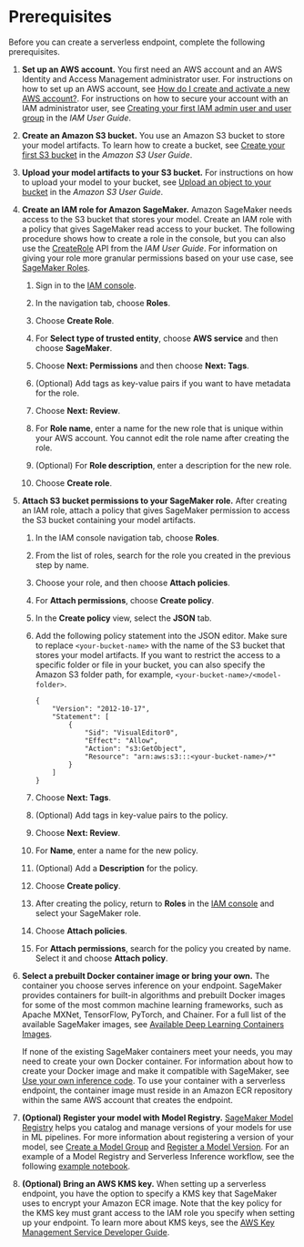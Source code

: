 # Prerequisites<a name="serverless-endpoints-prerequisites"></a>

Before you can create a serverless endpoint, complete the following prerequisites\.

1. **Set up an AWS account\.** You first need an AWS account and an AWS Identity and Access Management administrator user\. For instructions on how to set up an AWS account, see [How do I create and activate a new AWS account?](http://aws.amazon.com/premiumsupport/knowledge-center/create-and-activate-aws-account/)\. For instructions on how to secure your account with an IAM administrator user, see [Creating your first IAM admin user and user group](https://docs.aws.amazon.com/IAM/latest/UserGuide/getting-started_create-admin-group.html) in the *IAM User Guide*\.

1. **Create an Amazon S3 bucket\.** You use an Amazon S3 bucket to store your model artifacts\. To learn how to create a bucket, see [Create your first S3 bucket](https://docs.aws.amazon.com/AmazonS3/latest/userguide/creating-bucket.html) in the *Amazon S3 User Guide*\.

1. **Upload your model artifacts to your S3 bucket\.** For instructions on how to upload your model to your bucket, see [Upload an object to your bucket](https://docs.aws.amazon.com/AmazonS3/latest/userguide/uploading-an-object-bucket.html) in the *Amazon S3 User Guide*\.

1. **Create an IAM role for Amazon SageMaker\.** Amazon SageMaker needs access to the S3 bucket that stores your model\. Create an IAM role with a policy that gives SageMaker read access to your bucket\. The following procedure shows how to create a role in the console, but you can also use the [CreateRole](https://docs.aws.amazon.com/IAM/latest/APIReference/API_CreateRole.html) API from the *IAM User Guide*\. For information on giving your role more granular permissions based on your use case, see [SageMaker Roles](sagemaker-roles.md#sagemaker-roles-createmodel-perms)\.

   1. Sign in to the [IAM console](https://console.aws.amazon.com/iam/)\.

   1. In the navigation tab, choose **Roles**\.

   1. Choose **Create Role**\.

   1. For **Select type of trusted entity**, choose **AWS service** and then choose **SageMaker**\.

   1. Choose **Next: Permissions** and then choose **Next: Tags**\.

   1. \(Optional\) Add tags as key\-value pairs if you want to have metadata for the role\.

   1. Choose **Next: Review**\.

   1.  For **Role name**, enter a name for the new role that is unique within your AWS account\. You cannot edit the role name after creating the role\.

   1. \(Optional\) For **Role description**, enter a description for the new role\.

   1. Choose **Create role**\.

1. **Attach S3 bucket permissions to your SageMaker role\.** After creating an IAM role, attach a policy that gives SageMaker permission to access the S3 bucket containing your model artifacts\.

   1. In the IAM console navigation tab, choose **Roles**\.

   1. From the list of roles, search for the role you created in the previous step by name\.

   1. Choose your role, and then choose **Attach policies**\.

   1. For **Attach permissions**, choose **Create policy**\.

   1. In the **Create policy** view, select the **JSON** tab\.

   1. Add the following policy statement into the JSON editor\. Make sure to replace `<your-bucket-name>` with the name of the S3 bucket that stores your model artifacts\. If you want to restrict the access to a specific folder or file in your bucket, you can also specify the Amazon S3 folder path, for example, `<your-bucket-name>/<model-folder>`\.

      ```
      {
          "Version": "2012-10-17",
          "Statement": [
              {
                  "Sid": "VisualEditor0",
                  "Effect": "Allow",
                  "Action": "s3:GetObject",
                  "Resource": "arn:aws:s3:::<your-bucket-name>/*"
              }
          ]
      }
      ```

   1. Choose **Next: Tags**\.

   1. \(Optional\) Add tags in key\-value pairs to the policy\.

   1. Choose **Next: Review**\.

   1. For **Name**, enter a name for the new policy\.

   1. \(Optional\) Add a **Description** for the policy\.

   1. Choose **Create policy**\.

   1. After creating the policy, return to **Roles** in the [IAM console](https://console.aws.amazon.com/iam/) and select your SageMaker role\.

   1. Choose **Attach policies**\.

   1. For **Attach permissions**, search for the policy you created by name\. Select it and choose **Attach policy**\.

1. **Select a prebuilt Docker container image or bring your own\.** The container you choose serves inference on your endpoint\. SageMaker provides containers for built\-in algorithms and prebuilt Docker images for some of the most common machine learning frameworks, such as Apache MXNet, TensorFlow, PyTorch, and Chainer\. For a full list of the available SageMaker images, see [Available Deep Learning Containers Images](https://github.com/aws/deep-learning-containers/blob/master/available_images.md)\.

   If none of the existing SageMaker containers meet your needs, you may need to create your own Docker container\. For information about how to create your Docker image and make it compatible with SageMaker, see [Use your own inference code](your-algorithms-inference-main.md)\. To use your container with a serverless endpoint, the container image must reside in an Amazon ECR repository within the same AWS account that creates the endpoint\.

1. **\(Optional\) Register your model with Model Registry\.** [SageMaker Model Registry](model-registry.md) helps you catalog and manage versions of your models for use in ML pipelines\. For more information about registering a version of your model, see [Create a Model Group](model-registry-model-group.md) and [Register a Model Version](model-registry-version.md)\. For an example of a Model Registry and Serverless Inference workflow, see the following [example notebook](https://github.com/aws/amazon-sagemaker-examples/blob/main/serverless-inference/serverless-model-registry.ipynb)\.

1. **\(Optional\) Bring an AWS KMS key\.** When setting up a serverless endpoint, you have the option to specify a KMS key that SageMaker uses to encrypt your Amazon ECR image\. Note that the key policy for the KMS key must grant access to the IAM role you specify when setting up your endpoint\. To learn more about KMS keys, see the [AWS Key Management Service Developer Guide](https://docs.aws.amazon.com/kms/latest/developerguide/overview.html)\.